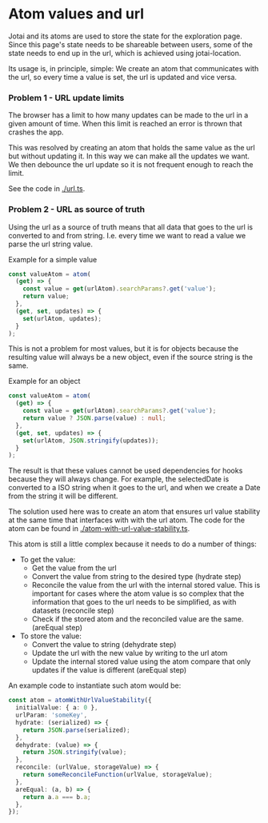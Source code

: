# Atom values and url

Jotai and its atoms are used to store the state for the exploration page.  
Since this page's state needs to be shareable between users, some of the state needs to end up in the url, which is achieved using jotai-location.

Its usage is, in principle, simple: We create an atom that communicates with the url, so every time a value is set, the url is updated and vice versa.

### Problem 1 - URL update limits
The browser has a limit to how many updates can be made to the url in a given amount of time. When this limit is reached an error is thrown that crashes the app.

This was resolved by creating an atom that holds the same value as the url but without updating it. In this way we can make all the updates we want. We then debounce the url update so it is not frequent enough to reach the limit.

See the code in [./url.ts](./url.ts).

### Problem 2 - URL as source of truth
Using the url as a source of truth means that all data that goes to the url is converted to and from string. I.e. every time we want to read a value we parse the url string value.

Example for a simple value
```ts
const valueAtom = atom(
  (get) => {
    const value = get(urlAtom).searchParams?.get('value');
    return value;
  },
  (get, set, updates) => {
    set(urlAtom, updates);
  }
);
```

This is not a problem for most values, but it is for objects because the resulting value will always be a new object, even if the source string is the same.

Example for an object
```ts
const valueAtom = atom(
  (get) => {
    const value = get(urlAtom).searchParams?.get('value');
    return value ? JSON.parse(value) : null;
  },
  (get, set, updates) => {
    set(urlAtom, JSON.stringify(updates));
  }
);
```

The result is that these values cannot be used dependencies for hooks because they will always change.
For example, the selectedDate is converted to a ISO string when it goes to the url, and when we create a Date from the string it will be different.

The solution used here was to create an atom that ensures url value stability at the same time that interfaces with with the url atom.
The code for the atom can be found in [./atom-with-url-value-stability.ts](./atom-with-url-value-stability.ts).

This atom is still a little complex because it needs to do a number of things:
- To get the value:
  - Get the value from the url
  - Convert the value from string to the desired type (hydrate step)
  - Reconcile the value from the url with the internal stored value. This is important for cases where the atom value is so complex that the information that goes to the url needs to be simplified, as with datasets (reconcile step)
  - Check if the stored atom and the reconciled value are the same. (areEqual step)
- To store the value:
  - Convert the value to string (dehydrate step)
  - Update the url with the new value by writing to the url atom
  - Update the internal stored value using the atom compare that only updates if the value is different (areEqual step)

An example code to instantiate such atom would be:
```ts
const atom = atomWithUrlValueStability({
  initialValue: { a: 0 },
  urlParam: 'someKey',
  hydrate: (serialized) => {
    return JSON.parse(serialized);
  },
  dehydrate: (value) => {
    return JSON.stringify(value);
  },
  reconcile: (urlValue, storageValue) => {
    return someReconcileFunction(urlValue, storageValue);
  },
  areEqual: (a, b) => {
    return a.a === b.a;
  },
});

```